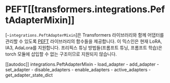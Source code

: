 <!--Copyright 2024 The HuggingFace Team. All rights reserved.
Licensed under the Apache License, Version 2.0 (the "License"); you may not use this file except in compliance with
the License. You may obtain a copy of the License at
http://www.apache.org/licenses/LICENSE-2.0
Unless required by applicable law or agreed to in writing, software distributed under the License is distributed on
an "AS IS" BASIS, WITHOUT WARRANTIES OR CONDITIONS OF ANY KIND, either express or implied. See the License for the
specific language governing permissions and limitations under the License.
⚠️ Note that this file is in Markdown but contain specific syntax for our doc-builder (similar to MDX) that may not be
rendered properly in your Markdown viewer.
-->

# PEFT[[transformers.integrations.PeftAdapterMixin]]

[`~integrations.PeftAdapterMixin`]은 Transformers 라이브러리와 함께 어댑터를 관리할 수 있도록 [PEFT](https://huggingface.co/docs/peft/index) 라이브러리의 함수들을 제공합니다. 이 믹스인은 현재 LoRA, IA3, AdaLora를 지원합니다. 프리픽스 튜닝 방법들(프롬프트 튜닝, 프롬프트 학습)은 torch 모듈에 삽입할 수 없는 구조이므로 지원되지 않습니다.

[[autodoc]] integrations.PeftAdapterMixin
    - load_adapter
    - add_adapter
    - set_adapter
    - disable_adapters
    - enable_adapters
    - active_adapters
    - get_adapter_state_dict
